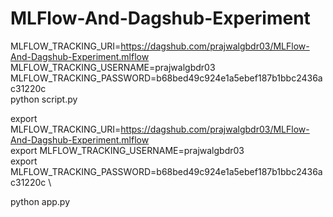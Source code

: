 # MLFlow-And-Dagshub-Experiment



MLFLOW_TRACKING_URI=https://dagshub.com/prajwalgbdr03/MLFlow-And-Dagshub-Experiment.mlflow \
MLFLOW_TRACKING_USERNAME=prajwalgbdr03 \
MLFLOW_TRACKING_PASSWORD=b68bed49c924e1a5ebef187b1bbc2436ac31220c \
python script.py




export MLFLOW_TRACKING_URI=https://dagshub.com/prajwalgbdr03/MLFlow-And-Dagshub-Experiment.mlflow \
export MLFLOW_TRACKING_USERNAME=prajwalgbdr03 \
export MLFLOW_TRACKING_PASSWORD=b68bed49c924e1a5ebef187b1bbc2436ac31220c \

python app.py
